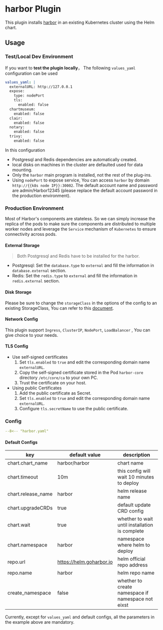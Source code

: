 # harbor Plugin

This plugin installs [harbor](https://goharbor.io/) in an existing Kubernetes cluster using the Helm chart.

## Usage

### Test/Local Dev Environment

If you want to **test the plugin locally**， The following `values_yaml` configuration can be used

```yaml
values_yaml: |
  externalURL: http://127.0.0.1
  expose:
    type: nodePort
    tls:
      enabled: false
  chartmuseum:
    enabled: false
  clair:
    enabled: false
  notary:
    enabled: false
  trivy:
    enabled: false
```

In this configuration

- Postgresql and Redis dependencies are automatically created.
- local disks on machines in the cluster are defaulted used for data mounting.
- Only the `harbor` main program is installed, not the rest of the plug-ins.
- Using `nodePort` to expose service, You can access `harbor` by domain `http://{{k8s node IP}}:30002`. The default account name and password are admin/Harbor12345 (please replace the default account password in the production environment).

### Production Environment

Most of Harbor's components are stateless. So we can simply increase the replica of the pods to make sure the components are distributed to multiple worker nodes and leverage the `Service` mechanism of `Kubernetes` to ensure connectivity across pods.

#### External Storage

> Both Postgresql and Redis have to be installed for the harbor.

- Postgresql: Set the `database.type` to `external` and fill the information in `database.external` section.
- Redis: Set the `redis.type` to `external` and fill the information in `redis.external` section.

#### Disk Storage

Please be sure to change the `storageClass` in the options of the config to an existing StorageClass, You can refer to this [document](https://github.com/goharbor/harbor-helm#configure-how-to-persist-data).

#### Network Config

This plugin support `Ingress`, `ClusterIP`, `NodePort`, `LoadBalancer` , You can give choice to your needs.

#### TLS Config

- Use self-signed certificates
  1. Set `tls.enabled` to `true` and edit the corresponding domain name `externalURL`.
  2. Copy the self-signed certificate stored in the Pod `harbor-core` directory `/etc/core/ca` to your own PC.
  3. Trust the certificate on your host.
- Using public Certificates
  1. Add the public certificate as Secret.
  2. Set `tls.enabled` to `true` and edit the corresponding domain name `externalURL`.
  3. Configure `tls.secretName` to use the public certificate.

### Config

```yaml
--8<-- "harbor.yaml"
```

#### Default Configs

| key                | default value            | description                                        |
| ----               | ----                     | ----                                               |
| chart.chart_name   | harbor/harbor            | chart name                                         |
| chart.timeout      | 10m                      | this config will wait 10 minutes to deploy         |
| chart.release_name | harbor                   | helm release name                                  |
| chart.upgradeCRDs  | true                     | default update CRD config                          |
| chart.wait         | true                     | whether to wait until installation is complete     |
| chart.namespace    | harbor                   | namespace where helm to deploy                     |
| repo.url           | https://helm.goharbor.io | helm official repo address                         |
| repo.name          | harbor                   | helm repo name                                     |
| create_namespace   | false                    | whether to create namespace if namespace not eixst |

Currently, except for `values_yaml` and default configs, all the parameters in the example above are mandatory.
